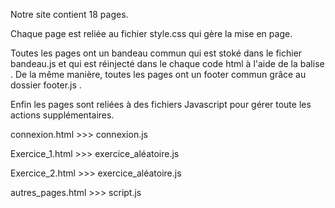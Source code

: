 Notre site contient 18 pages.

Chaque page est reliée au fichier style.css qui gère la mise en page.

Toutes les pages ont un bandeau commun qui est stoké dans le fichier bandeau.js et qui est réinjecté dans le chaque code html à l'aide de la balise <script></script>.
De la même manière, toutes les pages ont un footer commun grâce au dossier footer.js .

Enfin les pages sont reliées à des fichiers Javascript pour gérer toute les actions supplémentaires.

connexion.html >>> connexion.js

Exercice_1.html >>> exercice_aléatoire.js

Exercice_2.html >>> exercice_aléatoire.js

autres_pages.html >>> script.js

